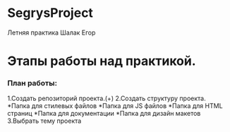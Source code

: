 # SegrysProject
Летняя практика Шалак Егор
# Этапы работы над практикой.
### План работы:

1.Создать репозиторий проекта.(+)
2.Создать структуру проекта.
  *Папка для стилевых файлов
  *Папка для JS файлов
  *Папка для HTML страниц
  *Папка для документации
  *Папка для дизайн макетов
3.Выбрать тему проекта
